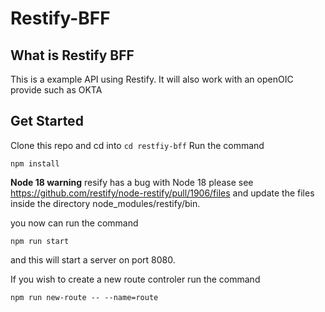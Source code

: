# Restify-BFF

## What is Restify BFF
This is a example API using Restify.  It will also work with an openOIC provide such as OKTA

## Get Started

Clone this repo and cd into ```cd restfiy-bff```
Run the command

```
npm install
```

**Node 18 warning**
resify has a bug with Node 18 please see https://github.com/restify/node-restify/pull/1906/files
and update the files inside the directory node_modules/restify/bin.

you now can run the command 

```
npm run start
```
and this will start a server on port 8080.

If you wish to create a new route controler run the command

```
npm run new-route -- --name=route
```

